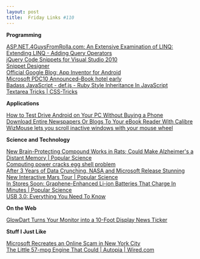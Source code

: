 ```yaml
---
layout: post
title:  Friday Links #110
---
```

**Programming**

[ASP.NET.4GuysFromRolla.com: An Extensive Examination of LINQ: Extending LINQ - Adding Query Operators](http://www.4guysfromrolla.com/articles/070710-1.aspx)   
[jQuery Code Snippets for Visual Studio 2010](http://jquerysnippets.codeplex.com/)   
[Snippet Designer ](http://snippetdesigner.codeplex.com/)   
[Official Google Blog: App Inventor for Android](http://googleblog.blogspot.com/2010/07/app-inventor-for-android.html?utm_source=feedburner&utm_medium=feed&utm_campaign=Feed%3A+blogspot%2FMKuf+%28Official+Google+Blog%29)   
[Microsoft PDC10 Announced–Book hotel early ](http://timheuer.com/blog/archive/2010/07/12/microsoft-pdc-10-announced-hotel-tips.aspx?utm_source=feedburner&utm_medium=feed&utm_campaign=Feed%3A+timheuer+%28Method+%7E+of+%7E+failed+by+Tim+Heuer%29)   
[Badass JavaScript - def.js - Ruby Style Inheritance In JavaScript](http://badassjs.com/post/811837523/def-js-ruby-style-inheritance-in-javascript)   
[Textarea Tricks | CSS-Tricks](http://css-tricks.com/textarea-tricks/)

**Applications**

[How to Test Drive Android on Your PC Without Buying a Phone](http://lifehacker.com/5587260/how-to-test-drive-android-on-your-pc-without-buying-a-phone?utm_source=feedburner&utm_medium=feed&utm_campaign=Feed%3A+lifehacker%2Ffull+%28Lifehacker%29)   
[Download Entire Newspapers Or Blogs To Your eBook Reader With Calibre](http://www.makeuseof.com/tag/download-entire-newspapers-blogs-ebook-reader-calibre/)   
[WizMouse lets you scroll inactive windows with your mouse wheel ](http://www.downloadsquad.com/2010/07/14/scroll-inactive-background-windows-under-mouse/)

**Science and Technology**

[New Brain-Protecting Compound Works in Rats; Could Make Alzheimer's a Distant Memory | Popular Science](http://www.popsci.com/science/article/2010-07/new-compound-could-make-alzheimers-distant-memory)   
[Computing power cracks egg shell problem](http://www.sciencedaily.com/releases/2010/07/100709083751.htm?utm_source=feedburner&utm_medium=feed&utm_campaign=Feed%3A+sciencedaily+%28ScienceDaily%3A+Latest+Science+News%29)   
[After 3 Years of Data Crunching, NASA and Microsoft Release Stunning New Interactive Mars Tour | Popular Science](http://www.popsci.com/science/article/2010-07/take-3-d-high-res-tour-mars-courtesy-nasa-and-microsoft)   
[In Stores Soon: Graphene-Enhanced Li-ion Batteries That Charge In Minutes | Popular Science](http://www.popsci.com/gadgets/article/2010-07/coming-soon-graphene-enhanced-li-ion-batteries-charge-your-gadgets-minutes)   
[USB 3.0: Everything You Need To Know](http://www.makeuseof.com/tag/usb-30-technology-explained/)

**On the Web**

[GlowDart Turns Your Monitor into a 10-Foot Display News Ticker ](http://lifehacker.com/5584319/glowdart-turns-your-monitor-into-a-10+foot-display-news-ticker?utm_source=feedburner&utm_medium=feed&utm_campaign=Feed%3A+lifehacker%2Ffull+%28Lifehacker%29)

**Stuff I Just Like**

[Microsoft Recreates an Online Scam in New York City](http://www.labnol.org/internet/online-scam-in-real-life/13970/)   
[The Little 57-mpg Engine That Could | Autopia | Wired.com](http://www.wired.com/autopia/2010/07/fiat-500-twinair/)
